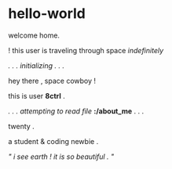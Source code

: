 # hello-world
welcome home.

! this user is traveling through space _indefinitely_

_. . . initializing . . ._

hey there , space cowboy ! 

this is user **8ctrl** .

_. . . attempting to read file_ **:/about_me** . . .

twenty .

a student & coding newbie .




_" i see earth ! it is so beautiful . "_
